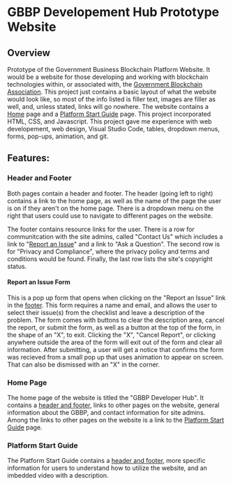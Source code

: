 # GBBP Developement Hub Prototype Website

## Overview

Prototype of the Government Business Blockchain Platform Website. It would be a website for those developing and working with blockchain technologies within, or associated with, the [Government Blockchain Association](https://www.gbaglobal.org/gbbp/). This project just contains a basic layout of what the website would look like, so most of the info listed is filler text, images are filler as well, and, unless stated, links will go nowhere. The website contains a [Home](###-home-page) page and a [Platform Start Guide](###-platform-start-guide) page. This project incorporated HTML, CSS, and Javascript. This project gave me experience with web developement, web design, Visual Studio Code, tables, dropdown menus, forms, pop-ups, animation, and git.

## Features:

### Header and Footer

Both pages contain a header and footer.
The header (going left to right) contains a link to the home page, as well as the name of the page the user is on if they aren't on the home page. There is a dropdown menu on the right that users could use to navigate to different pages on the website.

The footer contains resource links for the user. There is a row for communitcation with the site admins, called "Contact Us" which includes a link to "[Report an Issue](####-report-an-issue-form)" and a link to "Ask a Question". The second row is for "Privacy and Compliance", where the privacy policy and terms and conditions would be found. Finally, the last row lists the site's copyright status.

#### Report an Issue Form

This is a pop up form that opens when clicking on the "Report an Issue" link in the [footer](###-header-and-footer). This form requires a name and email, and allows the user to select their issue(s) from the checklist and leave a description of the problem. The form comes with buttons to clear the description area, cancel the report, or submit the form, as well as a button at the top of the form, in the shape of an "X", to exit. Clicking the "X", "Cancel Report", or clicking anywhere outside the area of the form will exit out of the form and clear all information. After submitting, a user will get a notice that confirms the form was recieved from a small pop up that uses animation to appear on screen. That can also be dismissed with an "X" in the corner.

### Home Page

The home page of the website is titled the "GBBP Developer Hub". It contains a [header and footer](###-header-and-footer), links to other pages on the website, general information about the GBBP, and contact information for site admins. Among the links to other pages on the website is a link to the [Platform Start Guide](###-platform-start-guide) page.

### Platform Start Guide

The Platform Start Guide contains a [header and footer](###-header-and-footer), more specific information for users to understand how to utilize the website, and an imbedded video with a description.


